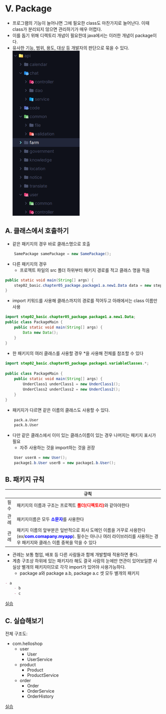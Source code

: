 # V. Package
- 프로그램의 기능이 늘어나면 그에 필요한 class도 마찬가지로 늘어난다. 이때 class가 분리되지 않으면 관리하기가 매우 어렵다. 
- 이를 돕기 위해 디렉토리 개념이 필요한데 java에서는 이러한 개념이 package이다.
- 유사한 기능, 범위, 용도, 대상 등  개발자의 판단으로 묶을 수 있다. 
![img.png](../img/beginner~basic/packages.png)
## A. 클래스에서 호출하기
- 같은 패키지의 경우 바로 클래스명으로 호출
```java
    SamePackage samePackage = new SamePackage();
```
- 다른 패키지의 경우 
  - 프로젝트 파일의 src 폴더 하위부터 패키지 경로를 적고 클래스 명을 적음
```java
public static void main(String[] args) {
    step02_basic.chapter05_package.package1.a.new1.Data data = new step02_basic.chapter05_package.package1.a.new1.Data();
}
```
  - import 키워드를 사용해 클래스까지의 경로를 적어두고 아래에서는 class 이름만 사용
```java
import step02_basic.chapter05_package.package1.a.new1.Data;
public class PackageMain {
    public static void main(String[] args) {
        Data new Data();
    }
}
```
  - 한 패키지의 여러 클래스를 사용할 경우 *을 사용해 전체를 참조할 수 있다
```java
import step02_basic.chapter05_package.package1.variableClasses.*;

public class PackageMain {
    public static void main(String[] args) {
        UnderClass1 underClass1 = new UnderClass1();
        UnderClass2 underClass2 = new UnderClass2();
    }
}
```
  - 패키지가 다르면 같은 이름의 클래스도 사용할 수 있다. 
```dockerfile
    pack.a.User
    pack.b.User
```
  - 다만 같은 클래스에서 이미 있는 클래스이름이 있는 경우 나머지는 패키지 표시가 필요
    - 자주 사용하는 것을 import하는 것을 권장
```java
    User userA = new User();
    package1.b.User userB = new package1.b.User();
```
## B. 패키지 규칙
|    | 규칙                                                                                                                                                   |
|----|------------------------------------------------------------------------------------------------------------------------------------------------------|
| 필수 | 패키지의 이름과 구조는 프로젝트 <strong style="color:red">폴더(디렉토리)</strong>와 같아야한다                                                                                 |
|관례| 패키지이름은 모두 <strong style="color:blue">소문자</strong>를 사용한다                                                                                              |
|관례| 패키지 이름의 앞부분은 잎반적으로 회사 도메인 이름을 거꾸로 사용한다(ex/<strong style="color:blue">com.comapany.myapp</strong>). 필수는 아니나 여러 라이브러리를 사용하는 경우 패키지와 클래스 이름 중복을 막을 수 있다 |
- 관례는 보통 협업, 배포 등 다른 사람들과 함께 개발할때 적용하면 좋다. 
- 계층 구조상 하위에 있는 패키지라 해도 결국 사람의 눈에만 연관이 있어보일뿐 사실상 별개의 패키지이므로 각각 import가 있어야 사용가능하다.
  - package a와 package a.b, package a.c 셋 모두 별개의 패키지 
```markdown
- a
    - b
    - c
```

[실습](../../src/step02_basic/chapter05_package/package1/a/PackageMain.java)

## C. 실습해보기
전체 구조도: 
- com.helloshop
  - user
    - User
    - UserService
  - product
    - Product
    - ProductService
  - order
    - Order
    - OrderService
    - OrderHistory

[실습](../../src/step02_basic/chapter05_package/package2/com/helloshop)